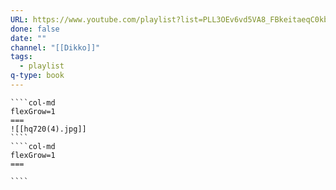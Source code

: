 ```yaml
---
URL: https://www.youtube.com/playlist?list=PLL3OEv6vd5VA8_FBkeitaeqC0kbcrhMTC
done: false
date: ""
channel: "[[Dikko]]"
tags:
  - playlist
q-type: book
---
```

`````col
````col-md
flexGrow=1
===
![[hq720(4).jpg]]
````
````col-md
flexGrow=1
===

````
`````